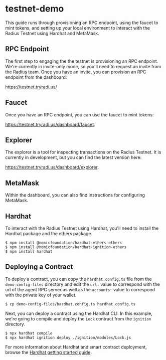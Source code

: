 # testnet-demo

This guide runs through provisioning an RPC endpoint, using the faucet to mint tokens, and setting up your local environment to interact with the Radius Testnet using Hardhat and MetaMask.  

## RPC Endpoint
The first step to engaging the the testnet is provisioning an RPC endpoint. We're currently in invite-only mode, so you'll need to request an invite from the Radius team. Once you have an invite, you can provision an RPC endpoint from the dashboard:

https://testnet.tryradi.us/

## Faucet

Once you have an RPC endpoint, you can use the faucet to mint tokens: 

https://testnet.tryradi.us/dashboard/faucet.

## Explorer

The explorer is a tool for inspecting transactions on the Radius Testnet. It is currently in development, but you can find the latest version here:

https://testnet.tryradi.us/dashboard/explorer.

## MetaMask

Within the dashboard, you can also find instructions for configuring MetaMask.

## Hardhat

To interact with the Radius Testnet using Hardhat, you'll need to install the Hardhat package and the ethers package.

```console
$ npm install @nomicfoundation/hardhat-ethers ethers
$ npm install @nomicfoundation/hardhat-ignition-ethers
$ npm install hardhat
```

## Deploying a Contract

To deploy a contract, you can copy the `hardhat.config.ts` file from the `demo-config-files` directory and edit the `url:` value to correspond with the url of the agent RPC server as well as the `accounts:` value to correspond with the private key of your wallet.

```console
$ cp demo-config-files/hardhat.config.ts hardhat.config.ts
```

Next, you can deploy a contract using the Hardhat CLI. In this example, we're going to compile and deploy the `Lock` contract from the `ignition` directory.
```console
$ npx hardhat compile
$ npx hardhat ignition deploy ./ignition/modules/Lock.js
```

For more information about Hardhat and smart contract deployment,
browse the [Hardhat getting started guide](https://hardhat.org/hardhat-runner/docs/getting-started#quick-start).
